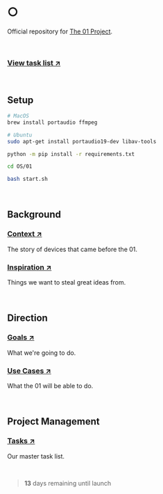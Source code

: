 # ○

Official repository for [The 01 Project](https://twitter.com/hellokillian/status/1745875973583896950).

<br>

### [View task list ↗](https://github.com/KillianLucas/01/blob/main/TASKS.md)

<br>

## Setup

```bash
# MacOS
brew install portaudio ffmpeg

# Ubuntu
sudo apt-get install portaudio19-dev libav-tools
```

```bash
python -m pip install -r requirements.txt
```

```bash
cd OS/01
```

```bash
bash start.sh
```

<br>

## Background

### [Context ↗](https://github.com/KillianLucas/01/blob/main/CONTEXT.md)

The story of devices that came before the 01.

### [Inspiration ↗](https://github.com/KillianLucas/01/tree/main/INSPIRATION.md)

Things we want to steal great ideas from.

<br>

## Direction

### [Goals ↗](https://github.com/KillianLucas/01/blob/main/GOALS.md)

What we're going to do.

### [Use Cases ↗](https://github.com/KillianLucas/01/blob/main/USE_CASES.md)

What the 01 will be able to do.

<br>

## Project Management

### [Tasks ↗](https://github.com/KillianLucas/01/blob/main/TASKS.md)

Our master task list.

<br>

> **13** days remaining until launch


